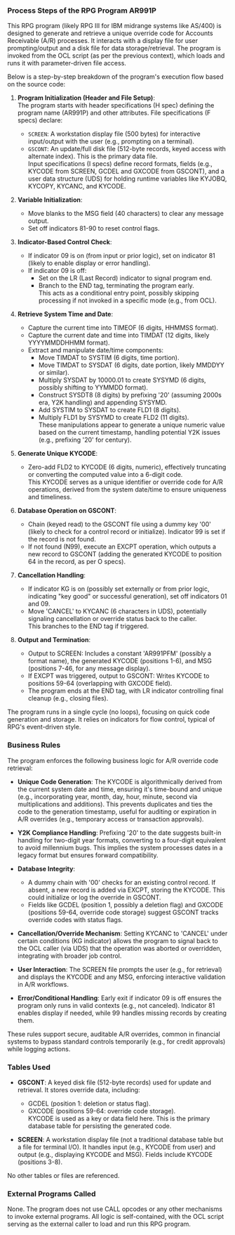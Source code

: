### Process Steps of the RPG Program AR991P

This RPG program (likely RPG III for IBM midrange systems like AS/400) is designed to generate and retrieve a unique override code for Accounts Receivable (A/R) processes. It interacts with a display file for user prompting/output and a disk file for data storage/retrieval. The program is invoked from the OCL script (as per the previous context), which loads and runs it with parameter-driven file access.

Below is a step-by-step breakdown of the program's execution flow based on the source code:

1. **Program Initialization (Header and File Setup)**:  
   The program starts with header specifications (H spec) defining the program name (AR991P) and other attributes. File specifications (F specs) declare:  
   - `SCREEN`: A workstation display file (500 bytes) for interactive input/output with the user (e.g., prompting on a terminal).  
   - `GSCONT`: An update/full disk file (512-byte records, keyed access with alternate index). This is the primary data file.  
   Input specifications (I specs) define record formats, fields (e.g., KYCODE from SCREEN, GCDEL and GXCODE from GSCONT), and a user data structure (UDS) for holding runtime variables like KYJOBQ, KYCOPY, KYCANC, and KYCODE.

2. **Variable Initialization**:  
   - Move blanks to the MSG field (40 characters) to clear any message output.  
   - Set off indicators 81-90 to reset control flags.

3. **Indicator-Based Control Check**:  
   - If indicator 09 is on (from input or prior logic), set on indicator 81 (likely to enable display or error handling).  
   - If indicator 09 is off:  
     - Set on the LR (Last Record) indicator to signal program end.  
     - Branch to the END tag, terminating the program early.  
   This acts as a conditional entry point, possibly skipping processing if not invoked in a specific mode (e.g., from OCL).

4. **Retrieve System Time and Date**:  
   - Capture the current time into TIMEOF (6 digits, HHMMSS format).  
   - Capture the current date and time into TIMDAT (12 digits, likely YYYYMMDDHHMM format).  
   - Extract and manipulate date/time components:  
     - Move TIMDAT to SYSTIM (6 digits, time portion).  
     - Move TIMDAT to SYSDAT (6 digits, date portion, likely MMDDYY or similar).  
     - Multiply SYSDAT by 10000.01 to create SYSYMD (6 digits, possibly shifting to YYMMDD format).  
     - Construct SYSDT8 (8 digits) by prefixing '20' (assuming 2000s era, Y2K handling) and appending SYSYMD.  
     - Add SYSTIM to SYSDAT to create FLD1 (8 digits).  
     - Multiply FLD1 by SYSYMD to create FLD2 (11 digits).  
   These manipulations appear to generate a unique numeric value based on the current timestamp, handling potential Y2K issues (e.g., prefixing '20' for century).

5. **Generate Unique KYCODE**:  
   - Zero-add FLD2 to KYCODE (6 digits, numeric), effectively truncating or converting the computed value into a 6-digit code.  
   This KYCODE serves as a unique identifier or override code for A/R operations, derived from the system date/time to ensure uniqueness and timeliness.

6. **Database Operation on GSCONT**:  
   - Chain (keyed read) to the GSCONT file using a dummy key '00' (likely to check for a control record or initialize). Indicator 99 is set if the record is not found.  
   - If not found (N99), execute an EXCPT operation, which outputs a new record to GSCONT (adding the generated KYCODE to position 64 in the record, as per O specs).

7. **Cancellation Handling**:  
   - If indicator KG is on (possibly set externally or from prior logic, indicating "key good" or successful generation), set off indicators 01 and 09.  
   - Move 'CANCEL' to KYCANC (6 characters in UDS), potentially signaling cancellation or override status back to the caller.  
   This branches to the END tag if triggered.

8. **Output and Termination**:  
   - Output to SCREEN: Includes a constant 'AR991PFM' (possibly a format name), the generated KYCODE (positions 1-6), and MSG (positions 7-46, for any message display).  
   - If EXCPT was triggered, output to GSCONT: Writes KYCODE to positions 59-64 (overlapping with GXCODE field).  
   - The program ends at the END tag, with LR indicator controlling final cleanup (e.g., closing files).

The program runs in a single cycle (no loops), focusing on quick code generation and storage. It relies on indicators for flow control, typical of RPG's event-driven style.

### Business Rules

The program enforces the following business logic for A/R override code retrieval:

- **Unique Code Generation**: The KYCODE is algorithmically derived from the current system date and time, ensuring it's time-bound and unique (e.g., incorporating year, month, day, hour, minute, second via multiplications and additions). This prevents duplicates and ties the code to the generation timestamp, useful for auditing or expiration in A/R overrides (e.g., temporary access or transaction approvals).

- **Y2K Compliance Handling**: Prefixing '20' to the date suggests built-in handling for two-digit year formats, converting to a four-digit equivalent to avoid millennium bugs. This implies the system processes dates in a legacy format but ensures forward compatibility.

- **Database Integrity**: 
  - A dummy chain with '00' checks for an existing control record. If absent, a new record is added via EXCPT, storing the KYCODE. This could initialize or log the override in GSCONT.
  - Fields like GCDEL (position 1, possibly a deletion flag) and GXCODE (positions 59-64, override code storage) suggest GSCONT tracks override codes with status flags.

- **Cancellation/Override Mechanism**: Setting KYCANC to 'CANCEL' under certain conditions (KG indicator) allows the program to signal back to the OCL caller (via UDS) that the operation was aborted or overridden, integrating with broader job control.

- **User Interaction**: The SCREEN file prompts the user (e.g., for retrieval) and displays the KYCODE and any MSG, enforcing interactive validation in A/R workflows.

- **Error/Conditional Handling**: Early exit if indicator 09 is off ensures the program only runs in valid contexts (e.g., not canceled). Indicator 81 enables display if needed, while 99 handles missing records by creating them.

These rules support secure, auditable A/R overrides, common in financial systems to bypass standard controls temporarily (e.g., for credit approvals) while logging actions.

### Tables Used

- **GSCONT**: A keyed disk file (512-byte records) used for update and retrieval. It stores override data, including:  
  - GCDEL (position 1: deletion or status flag).  
  - GXCODE (positions 59-64: override code storage).  
  KYCODE is used as a key or data field here. This is the primary database table for persisting the generated code.

- **SCREEN**: A workstation display file (not a traditional database table but a file for terminal I/O). It handles input (e.g., KYCODE from user) and output (e.g., displaying KYCODE and MSG). Fields include KYCODE (positions 3-8).

No other tables or files are referenced.

### External Programs Called

None. The program does not use CALL opcodes or any other mechanisms to invoke external programs. All logic is self-contained, with the OCL script serving as the external caller to load and run this RPG program.